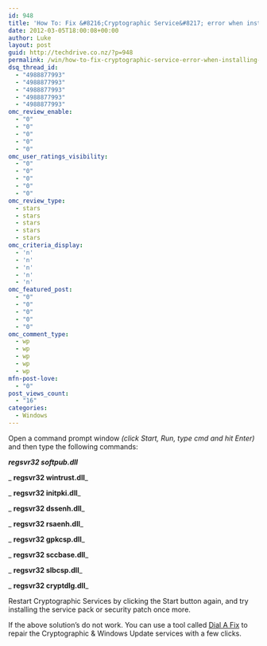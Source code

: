 ```yaml
---
id: 948
title: 'How To: Fix &#8216;Cryptographic Service&#8217; error when installing Windows XP Updates'
date: 2012-03-05T18:00:08+00:00
author: Luke
layout: post
guid: http://techdrive.co.nz/?p=948
permalink: /win/how-to-fix-cryptographic-service-error-when-installing-windows-xp-updates/
dsq_thread_id:
  - "4988877993"
  - "4988877993"
  - "4988877993"
  - "4988877993"
  - "4988877993"
omc_review_enable:
  - "0"
  - "0"
  - "0"
  - "0"
  - "0"
omc_user_ratings_visibility:
  - "0"
  - "0"
  - "0"
  - "0"
  - "0"
omc_review_type:
  - stars
  - stars
  - stars
  - stars
  - stars
omc_criteria_display:
  - 'n'
  - 'n'
  - 'n'
  - 'n'
  - 'n'
omc_featured_post:
  - "0"
  - "0"
  - "0"
  - "0"
  - "0"
omc_comment_type:
  - wp
  - wp
  - wp
  - wp
  - wp
mfn-post-love:
  - "0"
post_views_count:
  - "16"
categories:
  - Windows
---
```

Open a command prompt window _(click Start, Run, type cmd and hit Enter)_ and then type the following commands:

_**regsvr32 softpub.dll**_
  
_ **regsvr32 wintrust.dll**_
  
_ **regsvr32 initpki.dll**_
  
_ **regsvr32 dssenh.dll**_
  
_ **regsvr32 rsaenh.dll**_
  
_ **regsvr32 gpkcsp.dll**_
  
_ **regsvr32 sccbase.dll**_
  
_ **regsvr32 slbcsp.dll**_
  
_ **regsvr32 cryptdlg.dll**_

Restart Cryptographic Services by clicking the Start button again, and try installing the service pack or security patch once more.

If the above solution&#8217;s do not work. You can use a tool called [Dial A Fix](http://wiki.lunarsoft.net/wiki/Dial-a-fix) to repair the Cryptographic & Windows Update services with a few clicks.